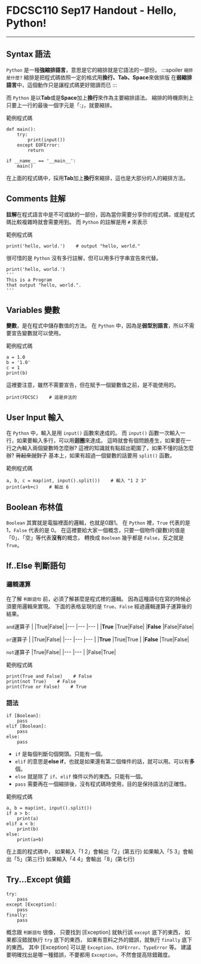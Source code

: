 # FDCSC110 Sep17 Handout - Hello, Python!

---

## Syntax 語法
`Python` 是一種**強縮排語言**，意思是它的縮排就是它語法的一部份。
:::spoiler `縮排是什麼?`
縮排是把程式碼依照一定的格式用**換行、Tab、Space**來做排版
在**弱縮排語言**中，這個動作只是讓程式碼更好閱讀而已
:::

而 `Python` 是以**Tab**或是**Space**加上**換行**來作為主要縮排語法。
縮排的時機原則上只要上一行的最後一個字元是「:」，就要縮排。

範例程式碼
```python=
def main():
    try:
        print(input())
    except EOFError:
        return

if __name__ == '__main__':
    main()
```
在上面的程式碼中，採用**Tab**加上**換行**來縮排，這也是大部分的人的縮排方法。

## Comments 註解
**註解**在程式語言中是不可或缺的一部份，因為當你需要分享你的程式碼，或是程式碼比較複雜時就會需要用到。
而 `Python` 的註解是用 `#` 來表示

範例程式碼
```python=
print('hello, world.')    # output "hello, world."
```
很可惜的是 `Python` 沒有多行註解，但可以用多行字串宣告來代替。
```python=
print('hello, world.')
'''
This is a Program
that output "hello, world.".
'''
```
## Variables 變數
**變數**，是在程式中儲存數值的方法。
在 `Python` 中，因為是**弱型別語言**，所以不需要宣告變數就可以使用。

範例程式碼
```python=
a = 1.0
b = '1.0'
c = 1
print(b)
```
這裡要注意，雖然不需要宣告，但在賦予一個變數值之前，是不能使用的。
```python=
print(FDCSC)    # 這是非法的
```

## User Input 輸入
在 `Python` 中，輸入是用 `input()` 函數來達成的。
而 `input()` 函數一次輸入一行，如果要輸入多行，可以用**迴圈**來達成。
這時就會有個問題產生，如果要在一行之內輸入兩個變數時怎麼辦?
這裡的知識就有點超出範圍了，如果不懂的話怎麼辦? ~~背起來就對了~~
基本上，如果有超過一個變數的話要用 `split()`  函數。

範例程式碼
```python=
a, b, c = map(int, input().split())    # 輸入 "1 2 3"
print(a+b+c)    # 輸出 6
```

## Boolean 布林值
`Boolean` 其實就是電腦裡面的邏輯，也就是0跟1。
在 `Python` 裡，`True` 代表的是1，`False` 代表的是 0。
在這裡要給大家一個概念，只要一個物件(變數)的值是「0」、「空」等代表**沒有**的概念，
轉換成 `Boolean` 幾乎都是 `False`，反之就是 `True`。

## If..Else 判斷語句

### 邏輯運算
在了解 `判斷語句` 前，必須了解甚麼是程式裡的邏輯。
因為這種語句在寫的時候必須要用邏輯來實現。
下面的表格呈現的是 `True`、`False` 經過邏輯運算子運算後的結果。

`and`運算子
|            |True|False|
|---         |--- |---  |
|**True**    |True|False|
|**False**   |False|False|

`or`運算子
|            |True|False|
|---         |--- |---  |
|**True**    |True|True |
|**False**   |True|False|

`not`運算子
|True|False|
|--- |---  |
|False|True|

範例程式碼
```python=
print(True and False)    # False
print(not True)    # False
print(True or False)    # True
```

### 語法
```python=
if [Boolean]:
    pass
elif [Boolean]:
    pass
else:
    pass
```

- `if` 是每個判斷句個開頭。只能有一個。
- `elif` 的意思是**else if**，也就是如果還有第二個條件的話，就可以用。可以有**多**個。
- `else` 就是除了 `if`、`elif` 條件以外的東西。只能有一個。
- `pass` 需要再在一個縮排後，沒有程式碼時使用，目的是保持語法的正確性。

範例程式碼
```python=
a, b = map(int, input().split())
if a > b:
    print(a)
elif a < b:
    print(b)
else:
    print(a+b)
```
在上面的程式碼中，
如果輸入「1 2」會輸出「2」(第五行)
如果輸入「5 3」會輸出「5」(第三行)
如果輸入「4 4」會輸出「8」(第七行)

## Try...Except 偵錯
```python=
try:
    pass
except [Exception]:
    pass
finally:
    pass
```
概念跟 `判斷語句` 很像，
只要找到 [Exception]  就執行該 `except` 底下的東西，
如果都沒錯就執行 `try` 底下的東西，
如果有意料之外的錯誤，就執行 `finally` 底下的東西。
其中 [Exception] 可以是 `Exception`、`EOFError`、`TypeError` 等。 
建議要明確找出是哪一種錯誤，不要都用 `Exception`，不然會提高除錯難度。